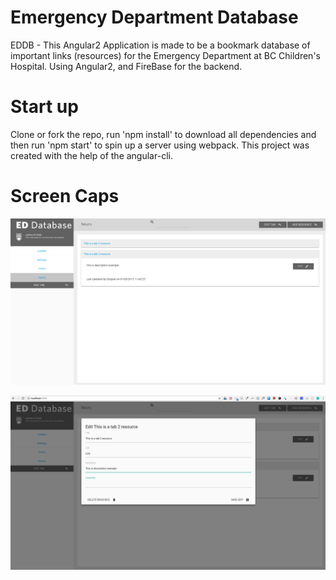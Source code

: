 # Emergency Department Database

EDDB - This Angular2 Application is made to be a bookmark database of important links (resources) for the Emergency Department at BC Children's Hospital. Using Angular2, and FireBase for the backend.

# Start up

Clone or fork the repo, run 'npm install' to download all dependencies and then run 'npm start' to spin up a server using webpack. This project was created with the help of the angular-cli. 

# Screen Caps

![alt tag](screenshots/eddb-material.png)

![alt tag](screenshots/eddb-material2.png)



